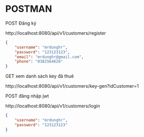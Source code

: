 # POSTMAN

POST Đăng ký

http://localhost:8080/api/v1/customers/register

```json
{
    "username": "mrdunghr",
    "password": "123123123",
    "email": "mrdunghr@gmail.com",
    "phone": "0382564626"
}
```

GET xem danh sách key đã thuê

http://localhost:8080/api/v1/customers/key-gen?idCustomer=1


POST đăng nhập jwt

http://localhost:8080/api/v1/customers/login

```json
{
    "username": "mrdunghr",
    "password": "123123123"
}
```